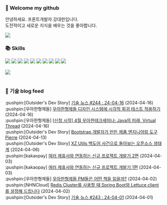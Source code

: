 ### 👋 Welcome my github

안녕하세요. 프론트개발자 강대한입니다.
<br>
도전적이고 새로운 지식을 배우는 것을 좋아합니다.

<!--
![header](https://capsule-render.vercel.app/api?type=Waving&color=auto&height=300&section=header&text=Welcome&fontAlignY=40&desc=KangDaeHan%20github%20&descSize=20&descAlignY=55&animation=fadeIn&fontSize=90)

**KangDaeHan/KangDaeHan** is a ✨ _special_ ✨ repository because its `README.md` (this file) appears on your GitHub profile.

Here are some ideas to get you started:

- 🔭 I’m currently working on ...
- 🌱 I’m currently learning ...
- 👯 I’m looking to collaborate on ...
- 🤔 I’m looking for help with ...
- 💬 Ask me about ...
- 📫 How to reach me: ...
- 😄 Pronouns: ...
- ⚡ Fun fact: ...
-->

<a href="https://twinfamily.github.io" target="_blank"><img src="https://img.shields.io/badge/Blog-121D33?style=flat-square&logo=blogger&logoColor=ffffff"/></a>

### :books: Skills
<a href="#" target="_blank"><img src="https://img.shields.io/badge/React-61DAFB?style=flat-square&logo=react&logoColor=ffffff"/></a>
<a href="#" target="_blank"><img src="https://img.shields.io/badge/Html5-E34F26?style=flat-square&logo=html5&logoColor=ffffff"/></a>
<a href="#" target="_blank"><img src="https://img.shields.io/badge/Javascript-F7DF1E?style=flat-square&logo=javascript&logoColor=ffffff"/></a>
<a href="#" target="_blank"><img src="https://img.shields.io/badge/Cssmodules-000000?style=flat-square&logo=cssmodules&logoColor=ffffff"/></a>
<a href="#" target="_blank"><img src="https://img.shields.io/badge/Node.js-339933?style=flat-square&logo=nodedotjs&logoColor=ffffff"/></a>
<a href="#" target="_blank"><img src="https://img.shields.io/badge/Typescript-3178C6?style=flat-square&logo=typescript&logoColor=ffffff"/></a>
<a href="#" target="_blank"><img src="https://img.shields.io/badge/Git-F05032?style=flat-square&logo=git&logoColor=ffffff"/></a>
<a href="#" target="_blank"><img src="https://img.shields.io/badge/Gitlab-FC6D26?style=flat-square&logo=gitlab&logoColor=ffffff"/></a>
<a href="#" target="_blank"><img src="https://img.shields.io/badge/Webpack-8DD6F9?style=flat-square&logo=webpack&logoColor=ffffff"/></a>
<a href="#" target="_blank"><img src="https://img.shields.io/badge/Vite-646CFF?style=flat-square&logo=vite&logoColor=ffffff"/></a>
<br><br>
<img src="https://github-readme-stats.vercel.app/api/top-langs/?username=KangDaeHan&layout=compact">
<br><br>
### :round_pushpin: 기술 blog feed
<!-- BLOG-POST-LIST:START --><div>:pushpin:[Outsider's Dev Story] <a target="_blank" href="https://blog.outsider.ne.kr/1716">기술 뉴스 #244 : 24-04-16</a> (2024-04-16)</div><div>:pushpin:[우아한형제들] <a target="_blank" href="https://techblog.woowahan.com/17081/">우아한형제들 디자인 시스템에 시각적 회귀 테스트 적용하기</a> (2024-04-16)</div><div>:pushpin:[우아한형제들] <a target="_blank" href="https://techblog.woowahan.com/17163/">[신청 시작] 4월 우아한테크세미나: Java의 미래, Virtual Thread</a> (2024-04-16)</div><div>:pushpin:[Outsider's Dev Story] <a target="_blank" href="https://blog.outsider.ne.kr/1715">Bootstrap 개발자가 만든 제품 엔지니어링 도구 Pierre</a> (2024-04-13)</div><div>:pushpin:[Outsider's Dev Story] <a target="_blank" href="https://blog.outsider.ne.kr/1714">XZ Utils 백도어 사건으로 돌아보는 오픈소스 생태계</a> (2024-04-06)</div><div>:pushpin:[kakaopay] <a target="_blank" href="https://tech.kakaopay.com/post/katfun-joy-multiple-biz-partner-02/">여러 제휴사와 연동하는 신규 프로젝트 개발기 2편</a> (2024-04-03)</div><div>:pushpin:[kakaopay] <a target="_blank" href="https://tech.kakaopay.com/post/katfun-joy-multiple-biz-partner-01/">여러 제휴사와 연동하는 신규 프로젝트 개발기 1편</a> (2024-04-03)</div><div>:pushpin:[우아한형제들] <a target="_blank" href="https://techblog.woowahan.com/16917/">우아한형제들 PM들은 어떤 책을 읽을까?</a> (2024-04-02)</div><div>:pushpin:[NHNCloud] <a target="_blank" href="https://meetup.nhncloud.com/posts/379">Redis Cluster를 사용할 때 Spring Boot와 Lettuce client를 설정해 드립니다</a> (2024-04-02)</div><div>:pushpin:[Outsider's Dev Story] <a target="_blank" href="https://blog.outsider.ne.kr/1713">기술 뉴스 #243 : 24-04-01</a> (2024-04-01)</div><!-- BLOG-POST-LIST:END -->

<!-- ![Anurag's GitHub stats](https://github-readme-stats.vercel.app/api?username=KangDaeHan&show_icons=true&theme=radical) -->
<!--
### 📫 Blog
<table><tbody><tr>
<td>
    <a href="https://yeonyeon.tistory.com/312">
        <div>[인프콘 후기] 2023 INFCON </div>
    </a>
    <div>1. 인프콘에 참가하다 🙂 어떻게 참가할 수 있었는가 때는 2023년 7월 18일 12시 48분. 인프콘 추첨 결과 공개까지 12... </div>
    <div>23.08.16</div>
</td>
<td>
    <a href="https://yeonyeon.tistory.com/311">
        <img width="100%" src="/img/8066187260670780795.png"/><br/>
        <div>[Git] 머지 커밋 revert 하기 </div>
    </a>
    <div>🤔 git revert란? git revert란 일부 기존의 커밋들을 되돌리는 작업이다. git reset과는 다른 것이, git reset은 기... </div>
    <div>23.08.13</div>
</td>
<td>
    <a href="https://yeonyeon.tistory.com/310">
        <img width="100%" src="/img/9188834980247484156.png"/><br/>
        <div>[Spring Batch] 개념부터 코드까지 </div>
    </a>
    <div>목차 1. Spring Batch란? 2. Spring Batch 구조 3. 기본적인 세팅 4. Job, Step 5. ItemReader, ItemProcessor,  ItemW... </div>
    <div>23.07.21</div>
</td>
</tr>
</tbody></table>
-->
